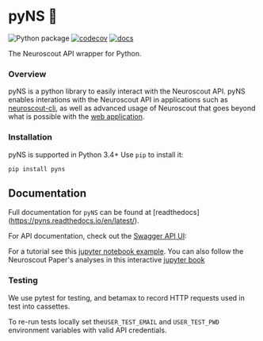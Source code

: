 # pyNS 🌲
![Python package](https://github.com/neuroscout/pyNS/workflows/Python%20package/badge.svg)
[![codecov](https://codecov.io/gh/neuroscout/pyns/branch/master/graph/badge.svg)](https://codecov.io/gh/neuroscout/pyns)
[![docs](https://readthedocs.org/projects/pyns/badge/?version=latest)](https://pyns.readthedocs.io/en/latest/)

The Neuroscout API wrapper for Python.

### Overview
pyNS is a python library to easily interact with the Neuroscout API.
pyNS enables interations with the Neuroscout API in applications such as [neuroscout-cli](https://github.com/neuroscout/neuroscout-cli/), as well as advanced usage of Neuroscout that goes beyond what is possible with the [web application](https://neuroscout.org).

### Installation
pyNS is supported in Python 3.4+
Use `pip` to install it:

    pip install pyns

## Documentation

Full documentation for `pyNS` can be found at [readthedocs] (https://pyns.readthedocs.io/en/latest/).

For API documentation, check out the [Swagger API UI](http://neuroscout.org/swagger-ui/): 

For a tutorial see this [jupyter notebook example](./examples/Tutorial.ipynb).
You can also follow the Neuroscout Paper's analyses in this interactive [jupyter book](https://neuroscout.github.io/neuroscout-paper/intro.html)

### Testing
We use pytest for testing, and betamax to record HTTP requests used in test into cassettes.

To re-run tests locally set the`USER_TEST_EMAIL` and `USER_TEST_PWD` environment variables with valid API credentials.
